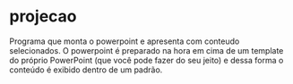 # projecao
Programa que monta o powerpoint e apresenta com conteudo selecionados. O powerpoint é preparado na hora em cima de um template do próprio PowerPoint (que você pode fazer do seu jeito)  e dessa forma o conteúdo é exibido dentro de um padrão.
